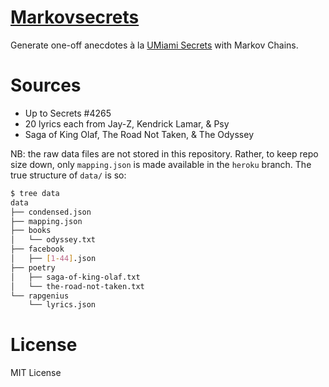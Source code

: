 [Markovsecrets](http://secrets.oychang.com)
===========================================

Generate one-off anecdotes à la [UMiami Secrets](https://facebook.com/UMiamiSecrets) with Markov Chains.


Sources
=======

* Up to Secrets #4265
* 20 lyrics each from Jay-Z, Kendrick Lamar, & Psy
* Saga of King Olaf, The Road Not Taken, & The Odyssey

NB: the raw data files are not stored in this repository.
Rather, to keep repo size down, only `mapping.json` is made available in the `heroku` branch.
The true structure of `data/` is so:

```bash
$ tree data
data
├── condensed.json
├── mapping.json
├── books
│   └── odyssey.txt
├── facebook
│   ├── [1-44].json
├── poetry
│   ├── saga-of-king-olaf.txt
│   └── the-road-not-taken.txt
└── rapgenius
    └── lyrics.json
```


License
=======

MIT License
